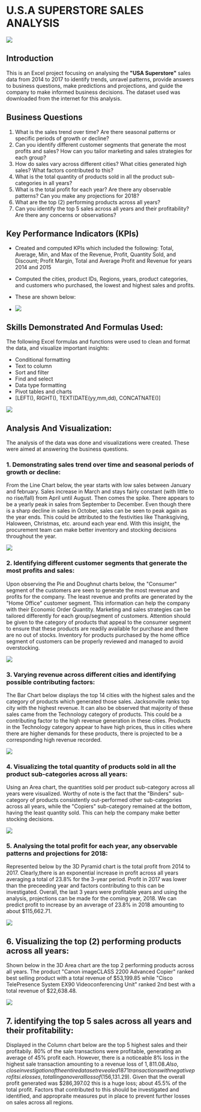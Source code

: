 # U.S.A SUPERSTORE SALES ANALYSIS
![](Superstore-logo.jpg)

## Introduction
This is an Excel project focusing on analysing the **"USA Superstore"** sales data from 2014 to 2017 to identify trends, unravel patterns, provide answers to business questions, make predictions and projections, and guide the company to make informed business decisions. The dataset used was downloaded from the internet for this analysis.

## Business Questions
1. What is the sales trend over time? Are there seasonal patterns or specific periods of growth or decline?
2. Can you identify different customer segments that generate the most profits and sales? How can you tailor marketing and sales strategies for each group?
3. How do sales vary across different cities? What cities generated high sales? What factors contributed to this?
4. What is the total quantity of products sold in all the product sub-categories in all years?
5. What is the total profit for each year? Are there any observable patterns? Can you make any projections for 2018?
6. What are the top (2) performing products across all years?
7. Can you identify the top 5 sales across all years and their profitability? Are there any concerns or observations?

## Key Performance Indicators (KPIs)
- Created and computed KPIs which included the following: Total, Average, Min, and Max of the Revenue, Profit, Quantity Sold, and Discount; Profit Margin, Total and Average Profit and Revenue for years 2014 and 2015
- Computed the cities, product IDs, Regions, years, product categories, and customers who purchased, the lowest and highest sales and profits.
- These are shown below:

- ![](KPIs.png)

## Skills Demonstrated And Formulas Used:
The following Excel formulas and functions were used to clean and format the data, and visualize important insights:
- Conditional formatting
- Text to column
- Sort and filter
- Find and select
- Data type formatting
- Pivot tables and charts
- [LEFT(), RIGHT(), TEXT(DATE(yy,mm,dd), CONCATNATE()]

![](Formulas.png)

## Analysis And Visualization:
The analysis of the data was done and visualizations were created. These were aimed at answering the business questions.

### 1. Demonstrating sales trend over time and seasonal periods of growth or decline:
From the Line Chart below, the year starts with low sales between January and february. Sales increase in March and stays fairly constant (with little to no rise/fall) from April until August. Then comes the spike. There appears to be a yearly peak in sales from September to December. Even though there is a sharp decline in sales in October, sales can be seen to peak again as the year ends. This could be attributed to the festivities like Thanksgiving, Haloween, Christmas, etc. around each year end. With this insight, the procurement team can make better inventory and stocking decisions throughout the year.

![](Total-revenue-year.png)

### 2. Identifying different customer segments that generate the most profits and sales:
Upon observing the Pie and Doughnut charts below, the "Consumer" segment of the customers are seen to generate the most revenue and profits for the company. The least revenue and profits are generated by the "Home Office" customer segment. This information can help the company with their Economic Order Quantity. Marketing and sales strategies can be tailored differently for each group/segment of customers. Attention should be given to the category of products that appeal to the consumer segment to ensure that these products are readily available for purchase and there are no out of stocks. Inventory for products purchased by the home office segment of customers can be properly reviewed and managed to avoid overstocking.

![](Sales-Profit-segment.png)

### 3. Varying revenue across different cities and identifying possible contributing factors:
The Bar Chart below displays the top 14 cities with the highest sales and the category of products which generated those sales. Jacksonville ranks top city with the highest revenue. It can also be observed that majority of these sales came from the Technology category of products. This could be a contributing factor to the high revenue generation in these cities. Products in the Technology category appear to have high prices, thus in cities where there are higher demands for these products, there is projected to be a corresponding high revenue recorded.

![](Cities-highest-sales.png)

### 4. Visualizing the total quantity of products sold in all the product sub-categories across all years:
Using an Area chart, the quantities sold per product sub-category across all years were visualized. Worthy of note is the fact that the "Binders" sub-category of products consistently out-performed other sub-categories across all years, while the "Copiers" sub-category remained at the bottom, having the least quantity sold. This can help the company make better stocking decisions.

![](Quantity-sold-subcategory.png)

### 5. Analysing the total profit for each year, any observable patterns and projections for 2018:
Represented below by the 3D Pyramid chart is the total profit from 2014 to 2017. Clearly,there is an exponential increase in profit across all years averaging a total of 23.8% for the 3-year period. Profit in 2017 was lower than the preceeding year and factors contributing to this can be investigated. Overall, the last 3 years were profitable years and using the analysis, projections can be made for the coming year, 2018. We can predict profit to increase by an avverage of 23.8% in 2018 amounting to about $115,662.71.

![](Total-profit-year.png)

## 6.  Visualizing the top (2) performing products across all years:
Shown below in the 3D Area chart are the top 2 performing products across all years. The product "Canon imageCLASS 2200 Advanced Copier" ranked best selling product with a total revenue of $53,199.85 while "Cisco TelePresence System EX90 Videoconferencing Unit" ranked 2nd best with a total revenue of $22,638.48.

![](Top-2-products.png)

## 7. identifying the top 5 sales across all years and their profitability:
Displayed in the Column chart below are the top 5 highest sales and their profitabily. 80% of the sale transactions were profitable, generating an average of 45% profit each. However, there is a noticeable 8% loss in the highest sale transaction amounting to a revenue loss of $1,811.08. Also, close investigation of the entire dataset revealed 1871 transactions with negative profits i.e losses, totalling an overall loss of ($156,131.29). Given that the overall profit generated was $286,397.02 this is a huge loss; about 45.5% of the total profit. Factors that contributed to this should be investigated and identified, and appropraite measures put in place to prevent further losses on sales across all regions.

